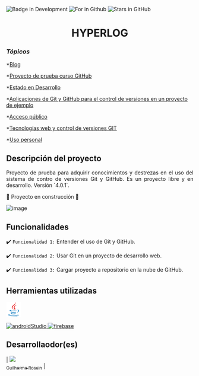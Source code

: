![Badge in Development](https://img.shields.io/badge/STATUS-EN%20DESAROLLO-green)
![For in Github](https://img.shields.io/badge/Fork-0-blue)
![Stars in GitHub](https://img.shields.io/github/stars/JosephPR12/hyperblog?color=0&label=stars&logo=prueba&logoColor=blue)

<h1 align="center"> HYPERLOG </h1>

### <em>Tópicos</em>

*[Blog](#índice)

*[Proyecto de prueba curso GitHub](#descripción-del-proyecto)

*[Estado en Desarrollo](#Estado-del-proyecto)

*[Aplicaciones de Git y GitHub para el control de versiones en un proyecto de ejemplo](#Características-de-la-aplicación-y-demostración)

*[Acceso público](#acceso-proyecto)

*[Tecnologías web y control de versiones GIT](#tecnologías-utilizadas)

*[Uso personal](#personas-contribuyentes)

## Descripción del proyecto
<p align="justify">
Proyecto de prueba para adquirir conocimientos y destrezas en el uso del sistema de contro de versiones Git y GitHub. Es un proyecto libre y en desarrollo. Versión `4.0.1`.
 
:construction: Proyecto en construcción :construction:

![image](https://user-images.githubusercontent.com/70068686/171000283-1ad5e59f-b1f4-4f50-a5aa-540f0f44bfbd.png)
</p>

## Funcionalidades

:heavy_check_mark: `Funcionalidad 1:` Entender el uso de Git y GitHub.

:heavy_check_mark: `Funcionalidad 2:` Usar Git en un proyecto de desarrollo web.

:heavy_check_mark: `Funcionalidad 3:` Cargar proyecto a repositorio en la nube de GitHub.

## Herramientas utilizadas

<a href="https://www.java.com" target="_blank"> <img src="https://raw.githubusercontent.com/devicons/devicon/master/icons/java/java-original.svg" alt="java" width="40" height="40"/> </a> 

<a href="https://developer.android.com/studio" target="_blank"> <img src="https://developer.android.com/images/logos/android.svg" alt="androidStudio" width="40" height="40"/> </a> <a href="https://firebase.google.com/?hl=pt" target="_blank"> <img src="https://www.gstatic.com/mobilesdk/160503_mobilesdk/logo/2x/firebase_96dp.png" alt="firebase" width="40" height="40"/> </a>

###

## Desarrollaodor(es)

| [<img src="https://avatars.githubusercontent.com/u/37315196?v=4" width=115><br><sub>Guilherme Rossin</sub>](https://github.com/JosephPR12) |

